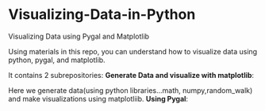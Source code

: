 # Visualizing-Data-in-Python
Visualizing Data using Pygal and Matplotlib

Using materials in this repo, you can understand how to visualize data using python, pygal, and matplotlib.

It contains 2 subrepositories:
**Generate Data and visualize with matplotlib**: 





Here we generate data(using python libraries...math, numpy,random_walk) and make visualizations  using matplotliib.
**Using Pygal**:
